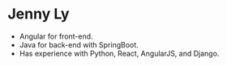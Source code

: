 # Jenny Ly

* Angular for front-end.
* Java for back-end with SpringBoot.
* Has experience with Python, React, AngularJS, and Django.
